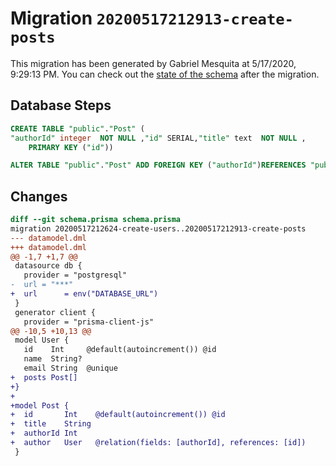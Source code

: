 # Migration `20200517212913-create-posts`

This migration has been generated by Gabriel Mesquita at 5/17/2020, 9:29:13 PM.
You can check out the [state of the schema](./schema.prisma) after the migration.

## Database Steps

```sql
CREATE TABLE "public"."Post" (
"authorId" integer  NOT NULL ,"id" SERIAL,"title" text  NOT NULL ,
    PRIMARY KEY ("id"))

ALTER TABLE "public"."Post" ADD FOREIGN KEY ("authorId")REFERENCES "public"."User"("id") ON DELETE CASCADE  ON UPDATE CASCADE
```

## Changes

```diff
diff --git schema.prisma schema.prisma
migration 20200517212624-create-users..20200517212913-create-posts
--- datamodel.dml
+++ datamodel.dml
@@ -1,7 +1,7 @@
 datasource db {
   provider = "postgresql"
-  url = "***"
+  url      = env("DATABASE_URL")
 }
 generator client {
   provider = "prisma-client-js"
@@ -10,5 +10,13 @@
 model User {
   id    Int     @default(autoincrement()) @id
   name  String?
   email String  @unique
+  posts Post[]
+}
+
+model Post {
+  id       Int    @default(autoincrement()) @id
+  title    String
+  authorId Int
+  author   User   @relation(fields: [authorId], references: [id])
 }
```


